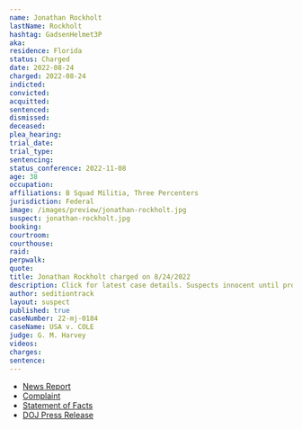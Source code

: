 ```yaml
---
name: Jonathan Rockholt
lastName: Rockholt
hashtag: GadsenHelmet3P
aka:
residence: Florida
status: Charged
date: 2022-08-24
charged: 2022-08-24
indicted:
convicted:
acquitted:
sentenced:
dismissed:
deceased:
plea_hearing:
trial_date:
trial_type:
sentencing:
status_conference: 2022-11-08
age: 38
occupation:
affiliations: B Squad Militia, Three Percenters
jurisdiction: Federal
image: /images/preview/jonathan-rockholt.jpg
suspect: jonathan-rockholt.jpg
booking:
courtroom:
courthouse:
raid:
perpwalk:
quote:
title: Jonathan Rockholt charged on 8/24/2022
description: Click for latest case details. Suspects innocent until proven guilty.
author: seditiontrack
layout: suspect
published: true
caseNumber: 22-mj-0184
caseName: USA v. COLE
judge: G. M. Harvey
videos:
charges:
sentence:
---
```

- [News Report](https://abcnews.go.com/US/wireStory/fbi-militia-members-charged-storming-capitol-88818164)
- [Complaint](https://www.justice.gov/usao-dc/case-multi-defendant/file/1529806/download)
- [Statement of Facts](https://www.justice.gov/usao-dc/case-multi-defendant/file/1529811/download)
- [DOJ Press Release](https://www.justice.gov/usao-dc/pr/five-florida-men-arrested-charges-actions-during-jan-6-capitol-breach)
